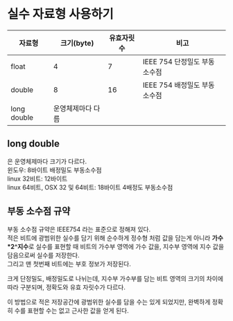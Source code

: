# 실수 자료형 사용하기

|자료형|크기(byte)|유효자릿수|비고|
|---|---|---|---|
|float|4|7|IEEE 754 단정밀도 부동 소수점|
|double|8|16|IEEE 754 배정밀도 부동 소수점|
|long double|운영체제마다 다름||

## long double
은 운영체제마다 크기가 다르다.  
윈도우: 8바이트 배정밀도 부동소수점  
linux 32비트: 12바이트  
linux 64비트, OSX 32 및 64비트: 18바이트 4배정도 부동소수점

## 부동 소수점 규약
부동 소수점 규약은 IEEE754 라는 표준으로 정해져 있다.  
적은 비트에 광범위한 실수를 담기 위해 순수하게 정수형 처럼 값을 담는게 아니라 **가수*2^지수**로 실수를 표현할 때 비트의 가수부 영역에 가수 값을, 지수부 영역에 지수 값을 담음으로써 실수를 저장한다.  
그리고 맨 첫번째 비트에는 부호 정보가 저장된다.  

크게 단정밀도, 배정밀도로 나뉘는데, 지수부 가수부를 담는 비트 영역의 크기의 차이에 따라 구분되며, 정확도와 유효 자릿수가 다르다.

이 방법으로 적은 저장공간에 광범위한 실수를 담을 수는 있게 되었지만, 완벽하게 정확히 수를 표현할 수는 없고 근사한 값을 얻게 된다.

